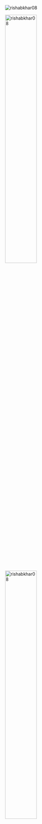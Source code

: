 

<p align="left"> <img src="https://komarev.com/ghpvc/?username=rishabkhar08&label=Profile%20views&color=0e75b6&style=flat" alt="rishabkhar08" /> </p>

<p><img align="center" src="https://github-readme-stats.vercel.app/api?username=rishabkhar08&show_icons=true&locale=en" alt="rishabkhar08" width="45%"/></p>

<p><img align="center" src="https://github-readme-streak-stats.herokuapp.com/?user=rishabkhar08&" alt="rishabkhar08" width="45%"/></p>
